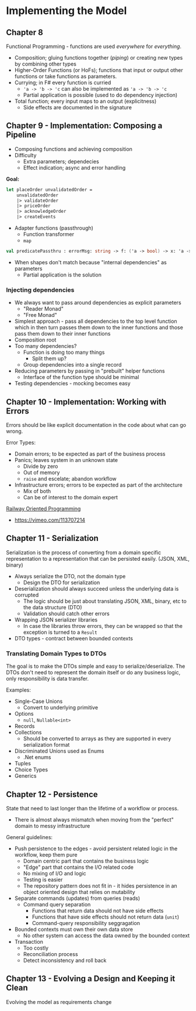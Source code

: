 # Implementing the Model

## Chapter 8

Functional Programming - functions are used _everywhere_ for _everything_.
- Composition; gluing functions together (_piping_) or creating new types by combining other types
- Higher-Order Functions (or HoFs); functions that input or output other functions or take functions as parameters.
- Currying; in F# every function is curried
    - `'a -> 'b -> 'c`  can also be implemented as `'a -> 'b -> 'c`
    - Partial application is possible (used to do dependency injection)
- Total function; every input maps to an output (explicitness)
    - Side effects are documented in the signature

## Chapter 9 - Implementation: Composing a Pipeline

- Composing functions and achieving composition
- Difficulty
    - Extra parameters; dependecies
    - Effect indication; async and error handling

**Goal:**

```fsharp
let placeOrder unvalidatedOrder =
    unvalidatedOrder
    |> validateOrder
    |> priceOrder
    |> acknowledgeOrder
    |> createEvents
```

- Adapter functions (passthrough)
    - Function transformer
    - `map`

```fsharp
val predicatePassthru : errorMsg: string -> f: ('a -> bool) -> x: 'a -> 'a
```

- When shapes don't match because "internal dependencies" as parameters
    - Partial application is the solution

### Injecting dependencies
- We always want to pass around dependencies as explicit parameters
    - "Reader Monad"
    - "Free Monad"
- Simplest approach - pass all dependencies to the top level function which in then turn passes them down to the inner functions and those pass them down to their inner functions
- Composition root
- Too many dependencies?
    - Function is doing too many things
        - Split them up?
    - Group dependencies into a single record
- Reducing parameters by passing in "prebuilt" helper functions
    - Interface of the function type should be minimal
- Testing dependencies - mocking becomes easy


## Chapter 10 - Implementation: Working with Errors

Errors should be like explicit documentation in the code about what can go wrong.

Error Types:
- Domain errors; to be expected as part of the business process
- Panics; leaves system in an unknown state
    - Divide by zero
    - Out of memory
    - `raise` and escelate; abandon workflow
- Infrastructure errors; errors to be expected as part of the architecture
    - Mix of both
    - Can be of interest to the domain expert

[Railway Oriented Programming](https://fsharpforfunandprofit.com/rop/)
- https://vimeo.com/113707214

## Chapter 11 - Serialization

Serialization is the process of converting from a domain specific representation to a representation that can be persisted easily. (JSON, XML, binary)

- Always serialize the DTO, not the domain type
    - Design the DTO for serialization
- Deserialization should always succeed unless the underlying data is corrupted
    - The logic should be just about translating JSON, XML, binary, etc to the data structure (DTO)
    - Validation should catch other errors
- Wrapping JSON serializer libraries
    - In case the libraries throw errors, they can be wrapped so that the exception is turned to a `Result`
- DTO types - contract between bounded contexts

### Translating Domain Types to DTOs

The goal is to make the DTOs simple and easy to serialize/deserialize. The DTOs don't need to represent the domain itself or do any business logic, only responsibility is data transfer.

Examples:
- Single-Case Unions
    - Convert to underlying primitive
- Options
    - `null`, `Nullable<int>`
- Records
- Collections
    - Should be converted to arrays as they are supported in every serialization format
- Discriminated Unions used as Enums
    - .Net enums
- Tuples
- Choice Types
- Generics

## Chapter 12 - Persistence 

State that need to last longer than the lifetime of a workflow or process.
- There is almost always mismatch when moving from the "perfect" domain to messy infrastructure

General guidelines:
- Push persistence to the edges - avoid persistent related logic in the workflow, keep them pure
    - Domain centric part that contains the business logic
    - "Edge" part that contains the I/O related code
    - No mixing of I/O and logic
    - Testing is easier
    - The repository pattern does not fit in - it hides persistence in an object oriented design that relies on mutability
- Separate commands (updates) from queries (reads)
    - Command query separation
        - Functions that return data should not have side effects
        - Functions that have side effects should not return data (`unit`)
        - Command-query responsibility seggragation
- Bounded contexts must own their own data store
    - No other system can access the data owned by the bounded context
- Transaction
    - Too costly
    - Reconciliation process
    - Detect inconsistency and roll back

## Chapter 13 - Evolving a Design and Keeping it Clean

Evolving the model as requirements change
